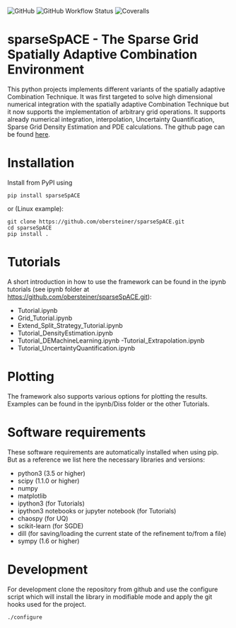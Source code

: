 ![GitHub](https://img.shields.io/github/license/obersteiner/sparseSpACE) 
![GitHub Workflow Status](https://img.shields.io/github/workflow/status/obersteiner/sparseSpACE/Python%20package)
![Coveralls](https://img.shields.io/coveralls/github/obersteiner/sparseSpACE)

# sparseSpACE - The Sparse Grid Spatially Adaptive Combination Environment

This python projects implements different variants of the spatially adaptive Combination Technique. 
It was first targeted to solve high dimensional numerical integration with the spatially adaptive Combination Technique but it now supports the implementation of arbitrary grid operations. It supports already numerical integration, interpolation, Uncertainty Quantification, Sparse Grid Density Estimation and PDE calculations. The github page can be found [here](https://github.com/obersteiner/sparseSpACE.git).

# Installation
Install from PyPI using
```
pip install sparseSpACE
```
or (Linux example):
```
git clone https://github.com/obersteiner/sparseSpACE.git
cd sparseSpACE
pip install .
```
# Tutorials

A short introduction in how to use the framework can be found in the ipynb tutorials (see ipynb folder at https://github.com/obersteiner/sparseSpACE.git):
- Tutorial.ipynb
- Grid_Tutorial.ipynb
- Extend_Split_Strategy_Tutorial.ipynb
- Tutorial_DensityEstimation.ipynb
- Tutorial_DEMachineLearning.ipynb
-Tutorial_Extrapolation.ipynb
- Tutorial_UncertaintyQuantification.ipynb

# Plotting

The framework also supports various options for plotting the results. Examples can be found in the ipynb/Diss folder or the other Tutorials.

# Software requirements

These software requirements are automatically installed when using pip. But as a reference we list here the necessary libraries and versions:
- python3 (3.5 or higher)
- scipy (1.1.0 or higher)
- numpy
- matplotlib
- ipython3 (for Tutorials)
- ipython3 notebooks or jupyter notebook (for Tutorials)
- chaospy (for UQ)
- scikit-learn (for SGDE)
- dill (for saving/loading the current state of the refinement to/from a file)
- sympy (1.6 or higher)

# Development
For development clone the repository from github and use the configure script which will install the library in modifiable mode and apply the git hooks used for the project.
```
./configure 
```
